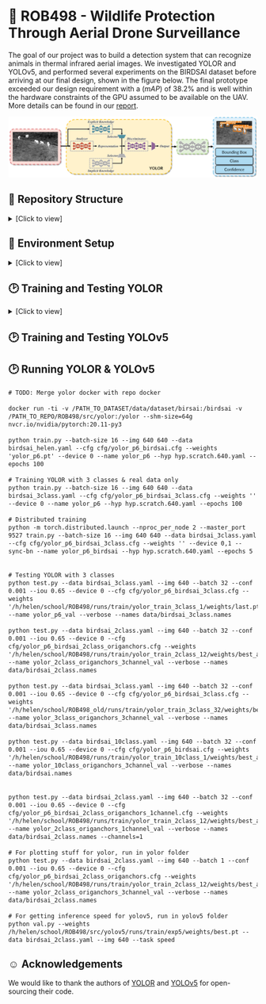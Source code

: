 # :elephant: ROB498 - Wildlife Protection Through Aerial Drone Surveillance
The goal of our project was to build a detection system that can recognize animals in thermal infrared aerial images. We investigated YOLOR and YOLOv5, and performed several experiments on the BIRDSAI dataset before arriving at our final design, shown in the figure below. The final prototype exceeded our design requirement with a ($mAP$) of 38.2\% and is well within the hardware constraints of the GPU assumed to be available on the UAV. More details can be found in our [report](assets/ROB498_Final_Report.pdf).
<p align="center"><img src="assets/design_diagram.png"/></p>

## :open_file_folder: Repository Structure 
<details>
<summary>[Click to view]</summary>

```
ROB498/
│   README.md
|   .gitignore
|   LICENSE
└───setup/
    └───docker/
        |   Dockerfile, build_docker.sh, run_docker_gpu.sh, run_docker.sh, py_interpreter.sh
└───data/
    │   convert_birdsai_to_coco.py -- script to convert BIRDSAI dataset to COCO format
    |   count_classes.py -- script to determine the number of samples in each object class
    |   Anchor_Statistics.ipynb -- K-means to determine anchors for YOLOR
    └───utils/ -- folder containing code for BIRDSAI data handling which we didn't use
    └───dataset/ (store dataset files here)
        └───TrainReal/
            └───annotations/
            └───images/
        └───TestReal/
            └───annotations/
            └───images/
        └───TrainSimulation/
            └───annotations/
            └───images/
        └───coco_format/ (data/convert_birdsai_to_coco.py will save outputs to this directory)
            |   TrainReal.json
            |   TestReal.json
            |   TrainSimulation.json
└───src/
    └───common/
        |   data_utils.py -- data-related utility functions shared between models
        |   general_utils.py -- general utility functions shared between models
    └───yolor/
        |   YOLOR specific code lives in this directory
    └───yolov5/
        |   YOLOv5 specific code lives in this directory
```
</details>

## :hammer: Environment Setup
<details>
<summary>[Click to view]</summary>
To replicate the results in our report, we recommend using the Docker setup provided in this repository. All the relevant files are located in [`setup/docker`](setup/docker). To set this up, do the following:
```
$ cd setup/docker
```

### 1. Build the Docker image
Running the following command will build a docker image with the image name and tag specified in lines 4-5 of [`build_docker.sh`](setup/docker/build_docker.sh#l4). Modify this according to your preference. The default is currently set to `tiffanyyk/tiffanyyk:rob498-yolo`.
```
$ ./build_docker.sh
```
### 2. Start a Docker container
This will start a docker container using the image you have just built. If you changed the name of the docker image in [`build_docker.sh`](setup/docker/build_docker.sh#l4), modify lines 5-7 of [`run_docker_gpu.sh`](setup/docker/run_docker_gpu.sh#l5) and [`run_docker.sh`](setup/docker/run_docker.sh#l5) accordingly.

If you have a gpu on your system:
```
$ ./run_docker_gpu.sh
```
If you do not have a gpu:
```
$ ./run_docker.sh
```
Note that running the code without GPU is not recommended.

### Remote Debugging
If this is relevant to you, the [`py_interpreter.sh`](setup/docker/py_interpreter.sh) script is provided for remote debugging setup.

### Setup Notes
If you encounter any permission errors when building the image or running the docker container, use `chmod +x [build or run script]`.

</details>

## :clock2: Training and Testing YOLOR
<details>
<summary>[Click to view]</summary>

```
# Training YOLOR with 3 classes on real data only
$ python train.py --batch-size 16 --img 640 640 --data birdsai_3class.yaml --cfg cfg/yolor_p6_birdsai_3class.cfg --weights '' --device 0 --name yolor_p6 --hyp hyp.scratch.640.yaml --epochs 100

# Testing YOLOR with 3 classes on real data only
python test.py --data birdsai_3class.yaml --img 640 --batch 32 --conf 0.001 --iou 0.65 --device 0 --cfg cfg/yolor_p6_birdsai_3class.cfg --weights '/path/to/saved/checkpoint.pt' --name yolor_p6_val --verbose --names data/birdsai_3class.names
```
</details>

## :clock2: Training and Testing YOLOv5

## :clock2: Running YOLOR & YOLOv5
```
# TODO: Merge yolor docker with repo docker

docker run -ti -v /PATH_TO_DATASET/data/dataset/birsai:/birdsai -v /PATH_TO_REPO/ROB498/src/yolor:/yolor --shm-size=64g nvcr.io/nvidia/pytorch:20.11-py3

python train.py --batch-size 16 --img 640 640 --data birdsai_helen.yaml --cfg cfg/yolor_p6_birdsai.cfg --weights 'yolor_p6.pt' --device 0 --name yolor_p6 --hyp hyp.scratch.640.yaml --epochs 100

# Training YOLOR with 3 classes & real data only
python train.py --batch-size 16 --img 640 640 --data birdsai_3class.yaml --cfg cfg/yolor_p6_birdsai_3class.cfg --weights '' --device 0 --name yolor_p6 --hyp hyp.scratch.640.yaml --epochs 100

# Distributed training
python -m torch.distributed.launch --nproc_per_node 2 --master_port 9527 train.py --batch-size 16 --img 640 640 --data birdsai_3class.yaml --cfg cfg/yolor_p6_birdsai_3class.cfg --weights '' --device 0,1 --sync-bn --name yolor_p6_birdsai --hyp hyp.scratch.640.yaml --epochs 5


# Testing YOLOR with 3 classes
python test.py --data birdsai_3class.yaml --img 640 --batch 32 --conf 0.001 --iou 0.65 --device 0 --cfg cfg/yolor_p6_birdsai_3class.cfg --weights '/h/helen/school/ROB498/runs/train/yolor_train_3class_1/weights/last.pt' --name yolor_p6_val --verbose --names data/birdsai_3class.names

python test.py --data birdsai_2class.yaml --img 640 --batch 32 --conf 0.001 --iou 0.65 --device 0 --cfg cfg/yolor_p6_birdsai_2class_origanchors.cfg --weights '/h/helen/school/ROB498/runs/train/yolor_train_2class_12/weights/best_ap50.pt' --name yolor_2class_origanchors_3channel_val --verbose --names data/birdsai_2class.names

python test.py --data birdsai_3class.yaml --img 640 --batch 32 --conf 0.001 --iou 0.65 --device 0 --cfg cfg/yolor_p6_birdsai_3class.cfg --weights '/h/helen/school/ROB498_old/runs/train/yolor_train_3class_32/weights/best_ap50.pt' --name yolor_3class_origanchors_3channel_val --verbose --names data/birdsai_3class.names

python test.py --data birdsai_10class.yaml --img 640 --batch 32 --conf 0.001 --iou 0.65 --device 0 --cfg cfg/yolor_p6_birdsai.cfg --weights '/h/helen/school/ROB498/runs/train/yolor_train_10class_1/weights/best_ap50.pt' --name yolor_10class_origanchors_3channel_val --verbose --names data/birdsai.names


python test.py --data birdsai_2class.yaml --img 640 --batch 32 --conf 0.001 --iou 0.65 --device 0 --cfg cfg/yolor_p6_birdsai_2class_origanchors_1channel.cfg --weights '/h/helen/school/ROB498/runs/train/yolor_train_2class_12/weights/best_ap50.pt' --name yolor_2class_origanchors_1channel_val --verbose --names data/birdsai_2class.names --channels=1

# For plotting stuff for yolor, run in yolor folder
python test.py --data birdsai_2class.yaml --img 640 --batch 1 --conf 0.001 --iou 0.65 --device 0 --cfg cfg/yolor_p6_birdsai_2class_origanchors.cfg --weights '/h/helen/school/ROB498/runs/train/yolor_train_2class_12/weights/best_ap50.pt' --name yolor_2class_origanchors_3channel_val --verbose --names data/birdsai_2class.names

# For getting inference speed for yolov5, run in yolov5 folder
python val.py --weights /h/helen/school/ROB498/src/yolov5/runs/train/exp5/weights/best.pt --data birdsai_2class.yaml --img 640 --task speed
```

## :relaxed: Acknowledgements
We would like to thank the authors of [YOLOR](https://github.com/WongKinYiu/yolor) and [YOLOv5](https://github.com/ultralytics/yolov5) for open-sourcing their code.
